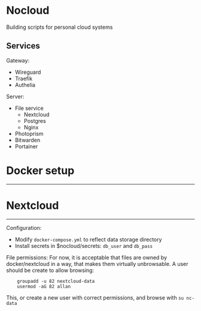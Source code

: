 # Nocloud
Building scripts for personal cloud systems

Services
--------

Gateway:
- Wireguard
- Traefik
- Authelia

Server:
- File service
    - Nextcloud
    - Postgres
    - Nginx
- Photoprism
- Bitwarden
- Portainer

# Docker setup
--------------




# Nextcloud
-----------

Configuration:
- Modify `docker-compose.yml` to reflect data storage directory
- Install secrets in $nocloud/secrets: `db_user` and `db_pass`

File permissions:
For now, it is acceptable that files are owned by docker/nextcloud in a way, 
that makes them virtually unbrowsable. A user should be create to allow browsing:

``` (UNTESTED)
    groupadd -u 82 nextcloud-data
    usermod -aG 82 allan
```
This, or create a new user with correct permissions, and browse with `su nc-data`

